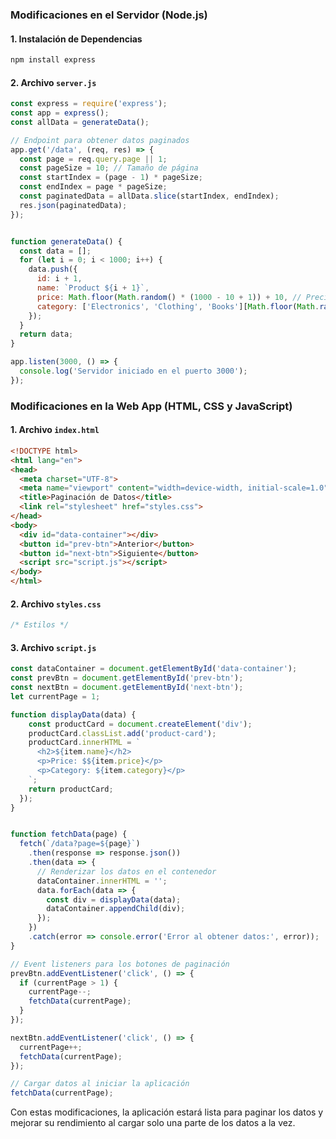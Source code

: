 ### Modificaciones en el Servidor (Node.js)

#### 1. Instalación de Dependencias
```bash
npm install express
```

#### 2. Archivo `server.js`
```javascript
const express = require('express');
const app = express();
const allData = generateData();

// Endpoint para obtener datos paginados
app.get('/data', (req, res) => {
  const page = req.query.page || 1;
  const pageSize = 10; // Tamaño de página
  const startIndex = (page - 1) * pageSize;
  const endIndex = page * pageSize;
  const paginatedData = allData.slice(startIndex, endIndex);
  res.json(paginatedData);
});


function generateData() {
  const data = [];
  for (let i = 0; i < 1000; i++) {
    data.push({
      id: i + 1,
      name: `Product ${i + 1}`,
      price: Math.floor(Math.random() * (1000 - 10 + 1)) + 10, // Precio aleatorio entre 10 y 1000
      category: ['Electronics', 'Clothing', 'Books'][Math.floor(Math.random() * 3)] // Categoría aleatoria
    });
  }
  return data;
}

app.listen(3000, () => {
  console.log('Servidor iniciado en el puerto 3000');
});
```

### Modificaciones en la Web App (HTML, CSS y JavaScript)

#### 1. Archivo `index.html`
```html
<!DOCTYPE html>
<html lang="en">
<head>
  <meta charset="UTF-8">
  <meta name="viewport" content="width=device-width, initial-scale=1.0">
  <title>Paginación de Datos</title>
  <link rel="stylesheet" href="styles.css">
</head>
<body>
  <div id="data-container"></div>
  <button id="prev-btn">Anterior</button>
  <button id="next-btn">Siguiente</button>
  <script src="script.js"></script>
</body>
</html>
```

#### 2. Archivo `styles.css`
```css
/* Estilos */
```

#### 3. Archivo `script.js`
```javascript
const dataContainer = document.getElementById('data-container');
const prevBtn = document.getElementById('prev-btn');
const nextBtn = document.getElementById('next-btn');
let currentPage = 1;

function displayData(data) {
    const productCard = document.createElement('div');
    productCard.classList.add('product-card');
    productCard.innerHTML = `
      <h2>${item.name}</h2>
      <p>Price: $${item.price}</p>
      <p>Category: ${item.category}</p>
    `;
    return productCard;
  });
}


function fetchData(page) {
  fetch(`/data?page=${page}`)
    .then(response => response.json())
    .then(data => {
      // Renderizar los datos en el contenedor
      dataContainer.innerHTML = '';
      data.forEach(data => {
        const div = displayData(data);
        dataContainer.appendChild(div);
      });
    })
    .catch(error => console.error('Error al obtener datos:', error));
}

// Event listeners para los botones de paginación
prevBtn.addEventListener('click', () => {
  if (currentPage > 1) {
    currentPage--;
    fetchData(currentPage);
  }
});

nextBtn.addEventListener('click', () => {
  currentPage++;
  fetchData(currentPage);
});

// Cargar datos al iniciar la aplicación
fetchData(currentPage);
```

Con estas modificaciones, la aplicación estará lista para paginar los datos y mejorar su rendimiento al cargar solo una parte de los datos a la vez.
